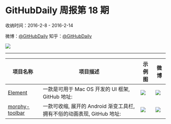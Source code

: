 # GitHubDaily 周报第 18 期

收纳时间：2016-2-8 - 2016-2-14

微博：[@GitHubDaily](https://weibo.com/GitHubDaily)
知乎：[@GitHubDaily](https://www.zhihu.com/people/githubdaily)

![](https://raw.githubusercontent.com/GitHubDaily/GitHubDaily/master/assets/weixin.png)

---

项目名称 | 项目描述 | 示例图 | 微博
--- | --- | --- | ---
[Element](status.github_url) | 一款是可用于 Mac OS 开发的 UI 框架, GitHub 地址: | ![](http://ww3.sinaimg.cn/large/006fiYtfjw1f0t6k8rtlfg30rs0kb7n5.gif) | [![](https://raw.githubusercontent.com/GitHubDaily/GitHubDaily/master/assets/sina_logo.png)](https://weibo.com/5722964389/DhetVznpU)
[morphy-toolbar](status.github_url) | 一款可收缩, 展开的 Android 渐变工具栏, 拥有不俗的动画表现, GitHub 地址: | ![](http://ww2.sinaimg.cn/large/006fiYtfjw1f0t68pfksyg30go08cnbb.gif) | [![](https://raw.githubusercontent.com/GitHubDaily/GitHubDaily/master/assets/sina_logo.png)](https://weibo.com/5722964389/Dh3r3la9M)
